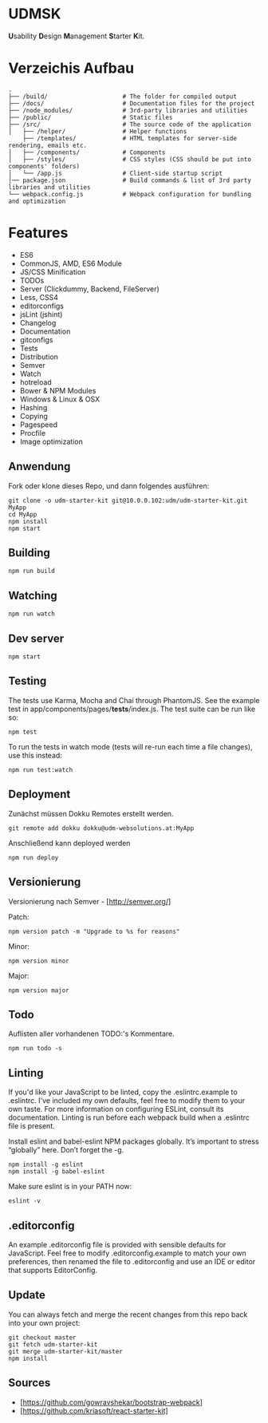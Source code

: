 # UDMSK

**U**sability **D**esign **M**anagement **S**tarter **K**it.

# Verzeichis Aufbau

```
.
├── /build/                     # The folder for compiled output
├── /docs/                      # Documentation files for the project
├── /node_modules/              # 3rd-party libraries and utilities
├── /public/                    # Static files
├── /src/                       # The source code of the application
│   ├── /helper/                # Helper functions
    ├── /templates/             # HTML templates for server-side rendering, emails etc.
│   ├── /components/            # Components
│   ├── /styles/                # CSS styles (CSS should be put into components' folders)
│   └── /app.js                 # Client-side startup script
│── package.json                # Build commands & list of 3rd party libraries and utilities
└── webpack.config.js           # Webpack configuration for bundling and optimization
```

# Features

* ES6
* CommonJS, AMD, ES6 Module
* JS/CSS Minification
* TODOs
* Server (Clickdummy, Backend, FileServer)
* Less, CSS4 
* editorconfigs
* jsLint (jshint)
* Changelog
* Documentation
* gitconfigs
* Tests
* Distribution
* Semver
* Watch
* hotreload
* Bower & NPM Modules
* Windows & Linux & OSX
* Hashing
* Copying
* Pagespeed
* Procfile
* Image optimization

## Anwendung

Fork oder klone dieses Repo, und dann folgendes ausführen:

```
git clone -o udm-starter-kit git@10.0.0.102:udm/udm-starter-kit.git MyApp
cd MyApp
npm install
npm start
```

## Building

```
npm run build 
```

## Watching

```
npm run watch
```

## Dev server

```
npm start
```

## Testing

The tests use Karma, Mocha and Chai through PhantomJS. See the example test in
app/components/pages/__tests__/index.js. The test suite can be run like so:

```
npm test
```

To run the tests in watch mode (tests will re-run each time a file changes), use this instead:

```
npm run test:watch
```


## Deployment

Zunächst müssen Dokku Remotes erstellt werden.

```
git remote add dokku dokku@udm-websolutions.at:MyApp
```

Anschließend kann deployed werden

```
npm run deploy
```

## Versionierung

Versionierung nach Semver - [http://semver.org/]

Patch:

```
npm version patch -m "Upgrade to %s for reasons"
```

Minor: 

```
npm version minor 
```

Major:

```
npm version major
```

## Todo

Auflisten aller vorhandenen TODO:'s Kommentare.

```
npm run todo -s
```

## Linting

If you'd like your JavaScript to be linted, copy the .eslintrc.example to
.eslintrc. I've included my own defaults, feel free to modify them to your own
taste. For more information on configuring ESLint, consult its documentation.
Linting is run before each webpack build when a .eslintrc file is present.

Install eslint and babel-eslint NPM packages globally.
It’s important to stress “globally” here. Don’t forget the -g.

```
npm install -g eslint
npm install -g babel-eslint
```

Make sure eslint is in your PATH now:

```
eslint -v
```


## .editorconfig

An example .editorconfig file is provided with sensible defaults for
JavaScript. Feel free to modify .editorconfig.example to match your own
preferences, then renamed the file to .editorconfig and use an IDE or editor
that supports EditorConfig.

## Update
You can always fetch and merge the recent changes from this repo back into your own project:

```
git checkout master
git fetch udm-starter-kit
git merge udm-starter-kit/master
npm install
```

## Sources

- [https://github.com/gowravshekar/bootstrap-webpack]
- [https://github.com/kriasoft/react-starter-kit]
